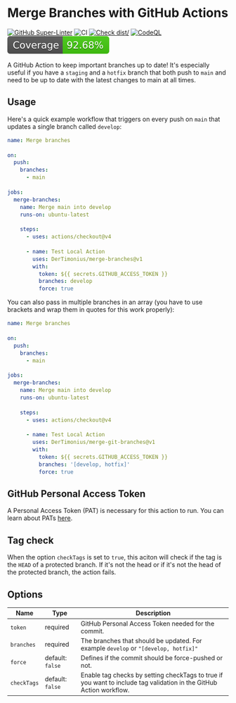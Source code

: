 # Merge Branches with GitHub Actions

[![GitHub Super-Linter](https://github.com/actions/typescript-action/actions/workflows/linter.yml/badge.svg)](https://github.com/super-linter/super-linter)
![CI](https://github.com/actions/typescript-action/actions/workflows/ci.yml/badge.svg)
[![Check dist/](https://github.com/actions/typescript-action/actions/workflows/check-dist.yml/badge.svg)](https://github.com/actions/typescript-action/actions/workflows/check-dist.yml)
[![CodeQL](https://github.com/actions/typescript-action/actions/workflows/codeql-analysis.yml/badge.svg)](https://github.com/actions/typescript-action/actions/workflows/codeql-analysis.yml)
[![Coverage](./badges/coverage.svg)](./badges/coverage.svg)

A GitHub Action to keep important branches up to date! It's especially useful if
you have a `staging` and a `hotfix` branch that both push to `main` and need to
be up to date with the latest changes to main at all times.

## Usage

Here's a quick example workflow that triggers on every push on `main` that
updates a single branch called `develop`:

```yaml
name: Merge branches

on:
  push:
    branches:
      - main

jobs:
  merge-branches:
    name: Merge main into develop
    runs-on: ubuntu-latest

    steps:
      - uses: actions/checkout@v4

      - name: Test Local Action
        uses: DerTimonius/merge-branches@v1
        with:
          token: ${{ secrets.GITHUB_ACCESS_TOKEN }}
          branches: develop
          force: true
```

You can also pass in multiple branches in an array (you have to use brackets and
wrap them in quotes for this work properly):

```yaml
name: Merge branches

on:
  push:
    branches:
      - main

jobs:
  merge-branches:
    name: Merge main into develop
    runs-on: ubuntu-latest

    steps:
      - uses: actions/checkout@v4

      - name: Test Local Action
        uses: DerTimonius/merge-git-branches@v1
        with:
          token: ${{ secrets.GITHUB_ACCESS_TOKEN }}
          branches: '[develop, hotfix]'
          force: true
```

## GitHub Personal Access Token

A Personal Access Token (PAT) is necessary for this action to run. You can learn
about PATs
[here](https://docs.github.com/en/authentication/keeping-your-account-and-data-secure/managing-your-personal-access-tokens).

## Tag check

When the option `checkTags` is set to `true`, this aciton will check if the tag
is the `HEAD` of a protected branch. If it's not the head or if it's not the
head of the protected branch, the action fails.

## Options

<!-- markdownlint-disable MD013-->

| Name        | Type             | Description                                                                                                         |
| ----------- | ---------------- | ------------------------------------------------------------------------------------------------------------------- |
| `token`     | required         | GitHub Personal Access Token needed for the commit.                                                                 |
| `branches`  | required         | The branches that should be updated. For example `develop` or `"[develop, hotfix]"`                                 |
| `force`     | default: `false` | Defines if the commit should be force-pushed or not.                                                                |
| `checkTags` | default: `false` | Enable tag checks by setting checkTags to true if you want to include tag validation in the GitHub Action workflow. |

<!-- markdownlint-enable MD013-->
